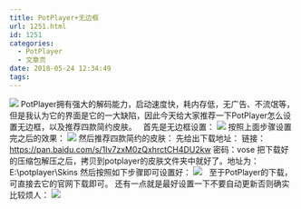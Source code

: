 ```yaml
---
title: PotPlayer+无边框
url: 1251.html
id: 1251
categories:
  - PotPlayer
  - 文章页
date: 2018-05-24 12:34:49
tags:
---
```


![](http://47.100.4.8/wp-content/uploads/2018/05/QQ图片20180524122050.png) PotPlayer拥有强大的解码能力，启动速度快，耗内存低，无广告、不流氓等，但是我认为它的界面是它的一大缺陷，因此今天给大家推荐一下PotPlayer怎么设置无边框，以及推荐四款简约皮肤。   首先是无边框设置： ![](http://47.100.4.8/wp-content/uploads/2018/05/v2-c49ab1bdec96b8df64d13c37dcb4dee1_b.gif) 按照上面步骤设置完之后的效果： ![](http://47.100.4.8/wp-content/uploads/2018/05/QQ图片20180524122944.png) 然后推荐四款简约的皮肤： 先给出下载地址： 链接：https://pan.baidu.com/s/1Iv7zxM0zQxhrctCH4DU2kw 密码：vose 把下载好的压缩包解压之后，拷贝到potplayer的皮肤文件夹中就好了。地址为：E:\\potplayer\\Skins 然后按照如下步骤即可设置好： ![](http://47.100.4.8/wp-content/uploads/2018/05/v2-7752f659bbd2ee17261ab440cb4d16cf_b.gif)   至于PotPlayer的下载，可直接去它的官网下载即可。 还有一点就是最好设置一下不要自动更新否则确实比较烦人： ![](http://47.100.4.8/wp-content/uploads/2018/05/QQ图片20180524123325.png)
